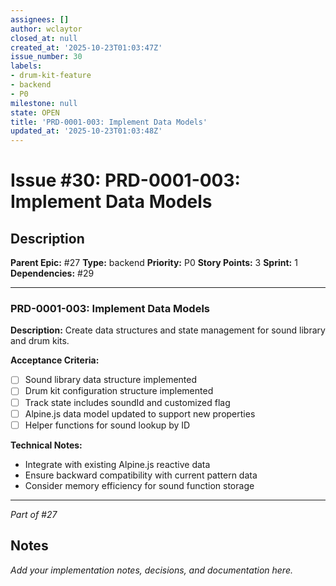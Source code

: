 ```yaml
---
assignees: []
author: wclaytor
closed_at: null
created_at: '2025-10-23T01:03:47Z'
issue_number: 30
labels:
- drum-kit-feature
- backend
- P0
milestone: null
state: OPEN
title: 'PRD-0001-003: Implement Data Models'
updated_at: '2025-10-23T01:03:48Z'
---
```


# Issue #30: PRD-0001-003: Implement Data Models

## Description

**Parent Epic:** #27
**Type:** backend
**Priority:** P0
**Story Points:** 3
**Sprint:** 1
**Dependencies:** #29

---

### PRD-0001-003: Implement Data Models

**Description:**
Create data structures and state management for sound library and drum kits.

**Acceptance Criteria:**
- [ ] Sound library data structure implemented
- [ ] Drum kit configuration structure implemented
- [ ] Track state includes soundId and customized flag
- [ ] Alpine.js data model updated to support new properties
- [ ] Helper functions for sound lookup by ID

**Technical Notes:**
- Integrate with existing Alpine.js reactive data
- Ensure backward compatibility with current pattern data
- Consider memory efficiency for sound function storage

---
*Part of #27*

## Notes

_Add your implementation notes, decisions, and documentation here._
